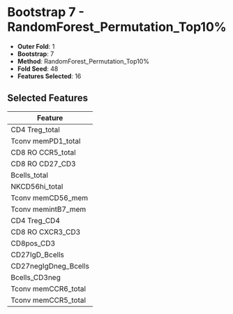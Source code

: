 # Bootstrap 7 - RandomForest_Permutation_Top10%

- **Outer Fold**: 1
- **Bootstrap**: 7
- **Method**: RandomForest_Permutation_Top10%
- **Fold Seed**: 48
- **Features Selected**: 16

## Selected Features

| Feature |
|---------|
| CD4 Treg_total |
| Tconv memPD1_total |
| CD8 RO CCR5_total |
| CD8 RO CD27_CD3 |
| Bcells_total |
| NKCD56hi_total |
| Tconv memCD56_mem |
| Tconv memintB7_mem |
| CD4 Treg_CD4 |
| CD8 RO CXCR3_CD3 |
| CD8pos_CD3 |
| CD27IgD_Bcells |
| CD27negIgDneg_Bcells |
| Bcells_CD3neg |
| Tconv memCCR6_total |
| Tconv memCCR5_total |
